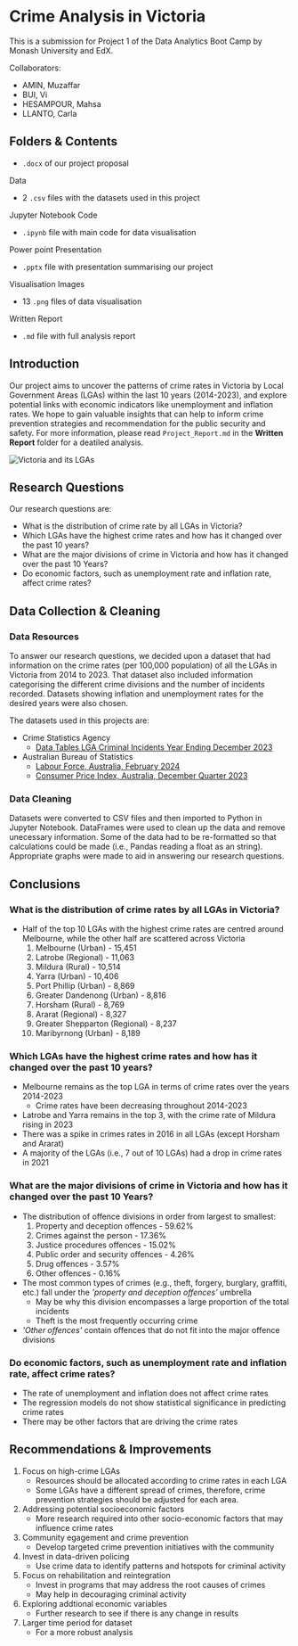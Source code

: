 # Crime Analysis in Victoria
This is a submission for Project 1 of the Data Analytics Boot Camp by Monash University and EdX.

Collaborators:
- AMIN, Muzaffar
- BUI, Vi
- HESAMPOUR, Mahsa
- LLANTO, Carla

## Folders & Contents
- `.docx` of our project proposal

Data
- 2 `.csv` files with the datasets used in this project

Jupyter Notebook Code
- `.ipynb` file with main code for data visualisation

Power point Presentation 
- `.pptx` file with presentation summarising our project

Visualisation Images
- 13 `.png` files of data visualisation

Written Report
- `.md` file with full analysis report

## Introduction
Our project aims to uncover the patterns of crime rates in Victoria by Local Government Areas (LGAs) within the last 10 years (2014-2023), and explore potential links with economic indicators like unemployment and inflation rates. We hope to gain valuable insights that can help to inform crime prevention strategies and recommendation for the public security and safety. For more information, please read `Project_Report.md` in the **Written Report** folder for a deatiled analysis.

![Victoria and its LGAs](https://github.com/MahsaHesam/Project1-Crime-Analysis-in-Victoria/assets/70048005/607fdc7f-0cdd-485a-9586-fe137641036e)

## Research Questions
Our research questions are:
- What is the distribution of crime rate by all LGAs in Victoria?
- Which LGAs have the highest crime rates and how has it changed over the past 10 years?
- What are the major divisions of crime in Victoria and how has it changed over the past 10 Years?
- Do economic factors, such as unemployment rate and inflation rate, affect crime rates? 

## Data Collection & Cleaning

### Data Resources
To answer our research questions, we decided upon a dataset that had information on the crime rates (per 100,000 population) of all the LGAs in Victoria from 2014 to 2023. That dataset also included information categorising the different crime divisions and the number of incidents recorded. Datasets showing inflation and unemployment rates for the desired years were also chosen.

The datasets used in this projects are:
- Crime Statistics Agency
  - [Data Tables LGA Criminal Incidents Year Ending December 2023](https://www.crimestatistics.vic.gov.au/crime-statistics/latest-victorian-crime-data/download-data)
- Australian Bureau of Statistics
  - [Labour Force, Australia, February 2024](https://www.abs.gov.au/statistics/labour/employment-and-unemployment/labour-force-australia/feb-2024#data-downloads)
  - [Consumer Price Index, Australia, December Quarter 2023](https://www.abs.gov.au/statistics/economy/price-indexes-and-inflation/consumer-price-index-australia/dec-quarter-2023#data-downloads)

### Data Cleaning
Datasets were converted to CSV files and then imported to Python in Jupyter Notebook. DataFrames were used to clean up the data and remove unecessary information. Some of the data had to be re-formatted so that calculations could be made (i.e., Pandas reading a float as an string). Appropriate graphs were made to aid in answering our research questions.

## Conclusions
### What is the distribution of crime rates by all LGAs in Victoria?
- Half of the top 10 LGAs with the highest crime rates are centred around Melbourne, while the other half are scattered across Victoria
  1. Melbourne (Urban) - 15,451
  2. Latrobe (Regional) - 11,063
  3. Mildura (Rural) - 10,514
  4. Yarra (Urban) - 10,406
  5. Port Phillip (Urban) - 8,869
  6. Greater Dandenong (Urban) - 8,816
  7. Horsham (Rural) - 8,769
  8. Ararat (Regional) - 8,327
  9. Greater Shepparton (Regional) - 8,237
  10. Maribyrnong (Urban) - 8,189

### Which LGAs have the highest crime rates and how has it changed over the past 10 years?
- Melbourne remains as the top LGA in terms of crime rates over the years 2014-2023
  - Crime rates have been decreasing throughout 2014-2023
- Latrobe and Yarra remains in the top 3, with the crime rate of Mildura rising in 2023
- There was a spike in crimes rates in 2016 in all LGAs (except Horsham and Ararat)
- A majority of the LGAs (i.e., 7 out of 10 LGAs) had a drop in crime rates in 2021

### What are the major divisions of crime in Victoria and how has it changed over the past 10 Years?
- The distribution of offence divisions in order from largest to smallest:
  1. Property and deception offences - 59.62%
  2. Crimes against the person - 17.36%
  3. Justice procedures offences - 15.02%
  4. Public order and security offences - 4.26%
  5. Drug offences - 3.57%
  6. Other offences - 0.16%
- The most common types of crimes (e.g., theft, forgery, burglary, graffiti, etc.) fall under the *'property and deception offences'* umbrella
  - May be why this division encompasses a large proportion of the total incidents
  - Theft is the most frequently occurring crime
- *'Other offences'* contain offences that do not fit into the major offence divisions

### Do economic factors, such as unemployment rate and inflation rate, affect crime rates? 
- The rate of unemployment and inflation does not affect crime rates
- The regression models do not show statistical significance in predicting crime rates
- There may be other factors that are driving the crime rates

## Recommendations & Improvements
1. Focus on high-crime LGAs
   - Resources should be allocated according to crime rates in each LGA
   - Some LGAs have a different spread of crimes, therefore, crime prevention strategies should be adjusted for each area.
2. Addressing potential socioeconomic factors
   - More research required into other socio-economic factors that may influence crime rates
3. Community egagement and crime prevention
   - Develop targeted crime prevention initiatives with the community
4. Invest in data-driven policing
   - Use crime data to identify patterns and hotspots for criminal activity
5. Focus on rehabilitation and reintegration
   - Invest in programs that may address the root causes of crimes
   - May help in decouraging criminal activity
6. Exploring addtional economic variables
   - Further research to see if there is any change in results
7. Larger time period for dataset
   - For a more robust analysis

